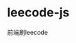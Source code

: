 # leecode-js

前端刷leecode

[simple-1]: https://github.com/wuxuweilalala/leecode-js/blob/master/simple/1.md

